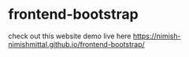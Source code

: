 # frontend-bootstrap
check out this website demo live here 
https://nimish-nimishmittal.github.io/frontend-bootstrap/
